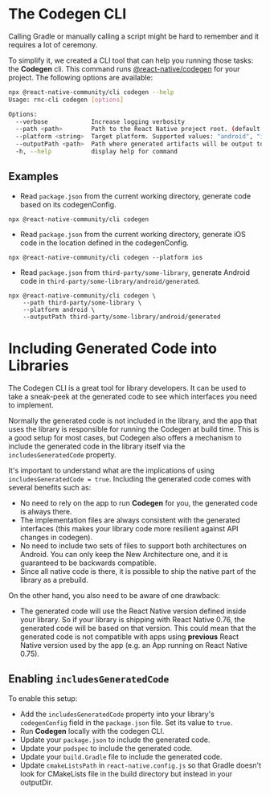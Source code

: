 # The Codegen CLI

Calling Gradle or manually calling a script might be hard to remember and it requires a lot of ceremony.

To simplify it, we created a CLI tool that can help you running those tasks: the **Codegen** cli. This command runs [@react-native/codegen](https://www.npmjs.com/package/@react-native/codegen) for your project. The following options are available:

```sh
npx @react-native-community/cli codegen --help
Usage: rnc-cli codegen [options]

Options:
  --verbose            Increase logging verbosity
  --path <path>        Path to the React Native project root. (default: "/Users/MyUsername/projects/my-app")
  --platform <string>  Target platform. Supported values: "android", "ios", "all". (default: "all")
  --outputPath <path>  Path where generated artifacts will be output to.
  -h, --help           display help for command
```

## Examples

- Read `package.json` from the current working directory, generate code based on its codegenConfig.

```shell
npx @react-native-community/cli codegen
```

- Read `package.json` from the current working directory, generate iOS code in the location defined in the codegenConfig.

```shell
npx @react-native-community/cli codegen --platform ios
```

- Read `package.json` from `third-party/some-library`, generate Android code in `third-party/some-library/android/generated`.

```shell
npx @react-native-community/cli codegen \
    --path third-party/some-library \
    --platform android \
    --outputPath third-party/some-library/android/generated
```

# Including Generated Code into Libraries

The Codegen CLI is a great tool for library developers. It can be used to take a sneak-peek at the generated code to see which interfaces you need to implement.

Normally the generated code is not included in the library, and the app that uses the library is responsible for running the Codegen at build time.
This is a good setup for most cases, but Codegen also offers a mechanism to include the generated code in the library itself via the `includesGeneratedCode` property.

It's important to understand what are the implications of using `includesGeneratedCode = true`. Including the generated code comes with several benefits such as:

- No need to rely on the app to run **Codegen** for you, the generated code is always there.
- The implementation files are always consistent with the generated interfaces (this makes your library code more resilient against API changes in codegen).
- No need to include two sets of files to support both architectures on Android. You can only keep the New Architecture one, and it is guaranteed to be backwards compatible.
- Since all native code is there, it is possible to ship the native part of the library as a prebuild.

On the other hand, you also need to be aware of one drawback:

- The generated code will use the React Native version defined inside your library. So if your library is shipping with React Native 0.76, the generated code will be based on that version. This could mean that the generated code is not compatible with apps using **previous** React Native version used by the app (e.g. an App running on React Native 0.75).

## Enabling `includesGeneratedCode`

To enable this setup:

- Add the `includesGeneratedCode` property into your library's `codegenConfig` field in the `package.json` file. Set its value to `true`.
- Run **Codegen** locally with the codegen CLI.
- Update your `package.json` to include the generated code.
- Update your `podspec` to include the generated code.
- Update your `build.Gradle` file to include the generated code.
- Update `cmakeListsPath` in `react-native.config.js` so that Gradle doesn't look for CMakeLists file in the build directory but instead in your outputDir.
